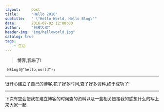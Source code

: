 ```yaml
---
layout:     post
title:      "Hello 2016"
subtitle:   " \"Hello World, Hello Blog\""
date:       2016-07-02 12:00:00
author:     "扒皮大叔"
header-img: "img/helloworld.jpg"
catalog: true
tags:
    - 生活
---
```


> **博客,我来了!**    

```
 NSLog(@"hello,world");
```

---
很开心建立了自己的博客,花了好多时间,查了好多资料,终于成功了!

---
下次有空会把我在建立博客的时候查的资料以及一些相关链接我的感想什么的写上来大家一起.